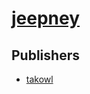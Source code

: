 # [jeepney](https://pypi.org/project/jeepney)



## Publishers
- [takowl](https://pypi.org/user/takowl)

